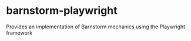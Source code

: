 # barnstorm-playwright
Provides an implementation of Barnstorm mechanics using the Playwright framework
